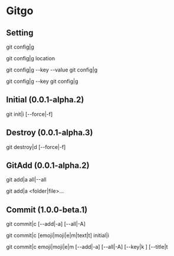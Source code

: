 # Gitgo

## Setting

<!-- open config with $EDITOR -->
git config|g
<!-- open config location -->
git config|g location
<!-- set config by key and value -->
git config|g --key <key> --value <value>
git config|g <key> <value>
<!-- get config by key -->
git config|g --key <key>
git config|g <key>

## Initial (0.0.1-alpha.2)

<!-- create .git folder -->
git init|i [--force|-f]

## Destroy (0.0.1-alpha.3)

<!-- delete .git folder -->
git destroy|d [--force|-f]

## GitAdd (0.0.1-alpha.2)

<!-- add every changes -->
git add|a all|--all
<!-- add only input folders|files -->
git add|a <folder|file>...

## Commit (1.0.0-beta.1)

<!-- open commitment prompt -->
git commit|c [--add|-a] [--all|-A]
<!-- commit with default inital commit -->
git commit|c [emoji|moji|e|m|text|t] initial|i
<!-- change commit with emoji -->
<!-- 
[key]: title
message
-->
git commit|c emoji|moji|e|m [--add|-a] [--all|-A] [--key|k <key>] [--title|t <title>] [<message>]
<!-- change commit with text -->
<!-- 
[key]: title
message
-->
git commit|c text|t [--add|-a] [--all|-A] [--key|k <key>] [--title|t <title>] [<message>]

## Push (0.0.1-alpha.6)

<!-- push code and create upstream -->
git push|p set|s [--repo <repository>] [--branch <branch>] <link>
<!-- push code -->
git push|p [--force|-f] [--repo <repository>] [<branch>...] 

## Pull (0.0.1-alpha.7)

<!-- pull code -->
git pull|P [--force|-f] [<repository>] [<branch>...]